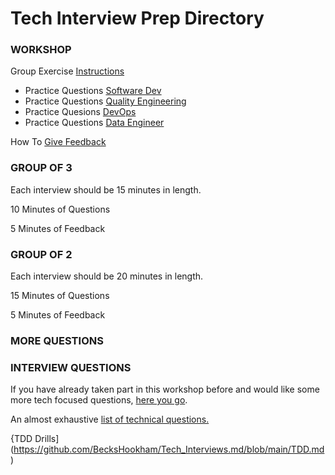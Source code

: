 Tech Interview Prep Directory
==================================


### WORKSHOP

Group Exercise [Instructions](https://github.com/BecksHookham/Tech_Interviews.md/blob/main/Groupwork.png)

- Practice Questions [Software Dev](https://github.com/BecksHookham/Tech_Interviews.md/blob/main/workshop_questions.md)
- Practice Questions [Quality Engineering](https://github.com/BecksHookham/Tech_Interviews.md/blob/main/practice_SDET.md)
- Practice Quesions [DevOps](https://github.com/BecksHookham/Tech_Interviews.md/blob/main/practice_DevOps.md)
- Practice Questions [Data Engineer](https://github.com/BecksHookham/Tech_Interviews.md/blob/main/dataeng.md)

How To [Give Feedback](https://github.com/BecksHookham/Tech_Interviews.md/blob/main/feedback.md)

### GROUP OF 3

Each interview should be 15 minutes in length.

10 Minutes of Questions

5 Minutes of Feedback

### GROUP OF 2

Each interview should be 20 minutes in length.

15 Minutes of Questions

5 Minutes of Feedback

### MORE QUESTIONS

### INTERVIEW QUESTIONS

If you have already taken part in this workshop before and would like some more tech focused questions, [here you go](https://github.com/BecksHookham/Tech_Interviews.md/blob/main/secondinterview.md).

An almost exhaustive [list of technical questions.](https://github.com/BecksHookham/Tech_Interviews.md/blob/main/database.md)

{TDD Drills](https://github.com/BecksHookham/Tech_Interviews.md/blob/main/TDD.md)



